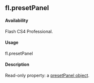 ## fl.presetPanel

#### Availability

Flash CS4 Professional.

#### Usage

fl.presetPanel

#### Description

Read-only property: a [presetPanel object](../presetPanel_object/presetPanel_summary.md).

